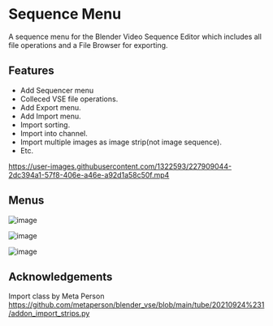 # Sequence Menu
A sequence menu for the Blender Video Sequence Editor which includes all file operations and a File Browser for exporting.

## Features
* Add Sequencer menu
* Colleced VSE file operations.
* Add Export menu.
* Add Import menu.
* Import sorting.
* Import into channel.
* Import multiple images as image strip(not image sequence).
* Etc.

https://user-images.githubusercontent.com/1322593/227909044-2dc394a1-57f8-406e-a46e-a92d1a58c50f.mp4

## Menus

![image](https://user-images.githubusercontent.com/1322593/228249669-544779d8-c5d7-481d-a212-1bad0940b8eb.png)

![image](https://user-images.githubusercontent.com/1322593/228249916-780a4fb4-1853-4899-b764-3ae714812544.png)

![image](https://user-images.githubusercontent.com/1322593/228250308-a5edbd79-7353-4f59-8647-0d00dfb59745.png)


## Acknowledgements

 Import class by Meta Person https://github.com/metaperson/blender_vse/blob/main/tube/20210924%231/addon_import_strips.py
